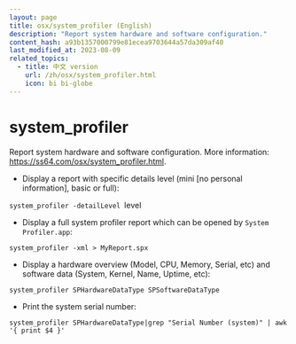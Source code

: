 ```yaml
---
layout: page
title: osx/system_profiler (English)
description: "Report system hardware and software configuration."
content_hash: a93b1357000799e81ecea9703644a57da309af40
last_modified_at: 2023-08-09
related_topics:
  - title: 中文 version
    url: /zh/osx/system_profiler.html
    icon: bi bi-globe
---
```

# system_profiler

Report system hardware and software configuration.
More information: <https://ss64.com/osx/system_profiler.html>.

- Display a report with specific details level (mini [no personal information], basic or full):

`system_profiler -detailLevel `<span class="tldr-var badge badge-pill bg-dark-lm bg-white-dm text-white-lm text-dark-dm font-weight-bold">level</span>

- Display a full system profiler report which can be opened by `System Profiler.app`:

`system_profiler -xml > MyReport.spx`

- Display a hardware overview (Model, CPU, Memory, Serial, etc) and software data (System, Kernel, Name, Uptime, etc):

`system_profiler SPHardwareDataType SPSoftwareDataType`

- Print the system serial number:

`system_profiler SPHardwareDataType|grep "Serial Number (system)" | awk '{ print $4 }'`
